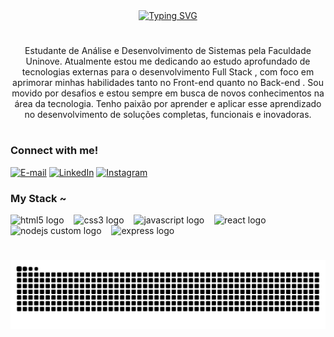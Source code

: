<div align="center">
  <a href="https://git.io/typing-svg">
    <img color="blue"><img src="https://readme-typing-svg.demolab.com?font=Fira+Code&pause=1000&color=1F5BF7&width=435&lines=%E2%8A%B9+Welcome+to+my+profile!++%E2%8A%B9" alt="Typing SVG">
  </a>
</div>

<!-- <img align="center" alt="" src="./src/header-gif.gif"> -->

#

<p align="center">Estudante de Análise e Desenvolvimento de Sistemas pela Faculdade Uninove.
Atualmente estou me dedicando ao estudo aprofundado de tecnologias externas para o desenvolvimento Full Stack , com foco em aprimorar minhas habilidades tanto no Front-end quanto no Back-end .
Sou movido por desafios e estou sempre em busca de novos conhecimentos na área da tecnologia. Tenho paixão por aprender e aplicar esse aprendizado no desenvolvimento de soluções completas, funcionais e inovadoras.
  
#

<!-- <img align="right" alt="" height="190px" src="./src/study.gif"> -->

<h3 align="left">Connect with me!</h3>

[![E-mail](https://img.shields.io/badge/-Email-000?style=for-the-badge&logo=microsoft-outlook&logoColor=FF00F6&color:FFF)](mailto:borgeskaua1210@gmail.com)
[![LinkedIn](https://img.shields.io/badge/-LinkedIn-000?style=for-the-badge&logo=linkedin&logoColor=FF00F6&color:FFF)](https://www.linkedin.com/in/kauaborges/)
[![Instagram](https://img.shields.io/badge/-Instagram-000?style=for-the-badge&logo=instagram&logoColor=FF00F6&color:FFF)](https://www.instagram.com/kau4zzz/)


<h3 align="left">My Stack ~</h3>

<div align="left">
<!-- HTML, CSS, JS, React -->
<img src="https://cdn.jsdelivr.net/gh/devicons/devicon/icons/html5/html5-original.svg" height="25" alt="html5 logo" />
<img width="8" />
<img src="https://cdn.jsdelivr.net/gh/devicons/devicon/icons/css3/css3-original.svg" height="25" alt="css3 logo" />
<img width="8" />
<img src="https://cdn.jsdelivr.net/gh/devicons/devicon/icons/javascript/javascript-plain.svg" height="25" alt="javascript logo" />
<img width="8" />
<img src="https://cdn.jsdelivr.net/gh/devicons/devicon/icons/react/react-original.svg" height="25" alt="react logo" />
<img width="8" />

<!-- Node.js (imagem personalizada aumentada) -->
<img src="https://qualitapps.com/wp-content/uploads/2023/02/102.png" height="40" alt="nodejs custom logo" />
<img width="8" />

<!-- Express.js (ícone SVG aumentada) -->
<img src="https://cdn.jsdelivr.net/gh/devicons/devicon/icons/express/express-original.svg" height="40" alt="express logo" />

  <!--
  <img src="https://cdn.jsdelivr.net/gh/devicons/devicon/icons/java/java-original.svg" height="25" alt="java logo"  />
  <img width="8" />
  <img src="https://cdn.jsdelivr.net/gh/devicons/devicon/icons/spring/spring-original.svg" height="25" alt="spring logo"  />
  <img width="8" />
  <img src="https://cdn.jsdelivr.net/gh/devicons/devicon/icons/c/c-original.svg" height="25" alt="c logo"  />
  <img width="8" />
  <img src="https://cdn.jsdelivr.net/gh/devicons/devicon/icons/mysql/mysql-original.svg" height="25" alt="mysql logo"  />
  <img width="8" />
  <img src="https://cdn.jsdelivr.net/gh/devicons/devicon/icons/postgresql/postgresql-original.svg" height="25" alt="postgresql logo"  />
  <img width="8" />
  <img src="https://cdn.jsdelivr.net/gh/devicons/devicon/icons/docker/docker-original.svg" height="25" alt="docker logo"  /> -->
</div>

#

<!-- <div style="text-align: center;" align="center">
  <h3>* GitHub Stats *</h3>
  <br>
  <img src="https://github-readme-stats-git-masterrstaa-rickstaa.vercel.app/api?username=mari4souza&hide_title=true&show_icons=true&include_all_commits=false&count_private=true&line_height=25&hide=issues&bg_color=000&title_color=FF00F6&text_color=FFF&border_radius=3&border_color=36123c&icon_color=FF00F6&theme=jolly" alt="GitHub stats">

  <a href="https://github.com/mari4souza/github-readme-stats">
    <img src="https://github-readme-stats-git-masterrstaa-rickstaa.vercel.app/api/top-langs/?username=mari4souza&line_height=10&card_width=290&layout=compact&hide_title=false&count_private=true&langs_count=4&show_icons=true&title_color=FF00F6&hide=html,scss,less&bg_color=000&text_color=8B8B8B&border_radius=3&border_color=561760&count_private=true" alt="Most Used Languages">
  </a>
</div> -->


#

<picture align="center">
  <source media="(prefers-color-scheme: dark)" srcset="https://raw.githubusercontent.com/Kauapereira10/Kauapereira10/output/github-contribution-grid-snake-dark.svg">
  <source media="(prefers-color-scheme: light)" srcset="https://raw.githubusercontent.com/Kauapereira10/Kauapereira10/output/github-contribution-grid-snake-dark.svg">
  <img align="center" alt="github contribution grid snake animation" src="https://raw.githubusercontent.com/Kauapereira10/Kauapereira10/output/github-contribution-grid-snake.svg">
</picture>
